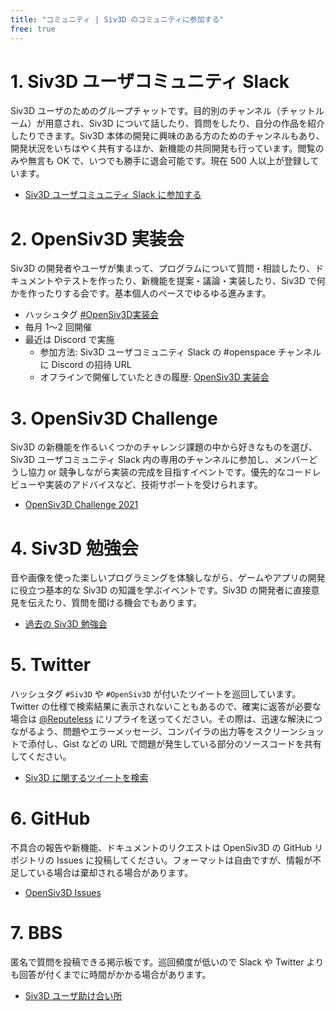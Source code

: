 ```yaml
---
title: "コミュニティ | Siv3D のコミュニティに参加する"
free: true
---
```


# 1. Siv3D ユーザコミュニティ Slack
Siv3D ユーザのためのグループチャットです。目的別のチャンネル（チャットルーム）が用意され、Siv3D について話したり、質問をしたり、自分の作品を紹介したりできます。Siv3D 本体の開発に興味のある方のためのチャンネルもあり、開発状況をいちはやく共有するほか、新機能の共同開発も行っています。閲覧のみや無言も OK で、いつでも勝手に退会可能です。現在 500 人以上が登録しています。

- [Siv3D ユーザコミュニティ Slack に参加する](https://join.slack.com/t/siv3d/shared_invite/enQtNjM4NzQ0MzEyMzUzLTEzNDBkNWVkMTY0OGU5OWQxOTk3NjczMjk0OGJhYzJjOThjZjQ1YmYzMWU2NzQ5NTQ4ODg3NzE2ZmE0NmVlMTM) 


# 2. OpenSiv3D 実装会
Siv3D の開発者やユーザが集まって、プログラムについて質問・相談したり、ドキュメントやテストを作ったり、新機能を提案・議論・実装したり、Siv3D で何かを作ったりする会です。基本個人のペースでゆるゆる進みます。

- ハッシュタグ [#OpenSiv3D実装会](https://twitter.com/search?q=%23OpenSiv3D%E5%AE%9F%E8%A3%85%E4%BC%9A&src=typed_query&f=live)
- 毎月 1～2 回開催
- 最近は Discord で実施
  - 参加方法: Siv3D ユーザコミュニティ Slack の #openspace チャンネルに Discord の招待 URL
  - オフラインで開催していたときの履歴: [OpenSiv3D 実装会](https://siv3d.github.io/ja-jp/community/dev-day/)

# 3. OpenSiv3D Challenge
Siv3D の新機能を作るいくつかのチャレンジ課題の中から好きなものを選び、Siv3D ユーザコミュニティ Slack 内の専用のチャンネルに参加し、メンバーどうし協力 or 競争しながら実装の完成を目指すイベントです。優先的なコードレビューや実装のアドバイスなど、技術サポートを受けられます。

- [OpenSiv3D Challenge 2021](https://zenn.dev/reputeless/scraps/79865055750784)

# 4. Siv3D 勉強会
音や画像を使った楽しいプログラミングを体験しながら、ゲームやアプリの開発に役立つ基本的な Siv3D の知識を学ぶイベントです。Siv3D の開発者に直接意見を伝えたり、質問を聞ける機会でもあります。

- [過去の Siv3D 勉強会](https://siv3d.github.io/ja-jp/community/study-meeting/)

# 5. Twitter
ハッシュタグ `#Siv3D` や `#OpenSiv3D` が付いたツイートを巡回しています。Twitter の仕様で検索結果に表示されないこともあるので、確実に返答が必要な場合は [@Reputeless](https://twitter.com/Reputeless) にリプライを送ってください。その際は、迅速な解決につながるよう、問題やエラーメッセージ、コンパイラの出力等をスクリーンショットで添付し、Gist などの URL で問題が発生している部分のソースコードを共有してください。

- [Siv3D に関するツイートを検索](https://twitter.com/search?q=Siv3D%20OR%20OpenSiv3D&src=typd&f=live)

# 6. GitHub
不具合の報告や新機能、ドキュメントのリクエストは OpenSiv3D の GitHub リポジトリの Issues に投稿してください。フォーマットは自由ですが、情報が不足している場合は棄却される場合があります。

- [OpenSiv3D Issues](https://github.com/Siv3D/OpenSiv3D/issues)

# 7. BBS
匿名で質問を投稿できる掲示板です。巡回頻度が低いので Slack や Twitter よりも回答が付くまでに時間がかかる場合があります。

- [Siv3D ユーザ助け合い所](https://siv3d.jp/bbs/patio.cgi)

